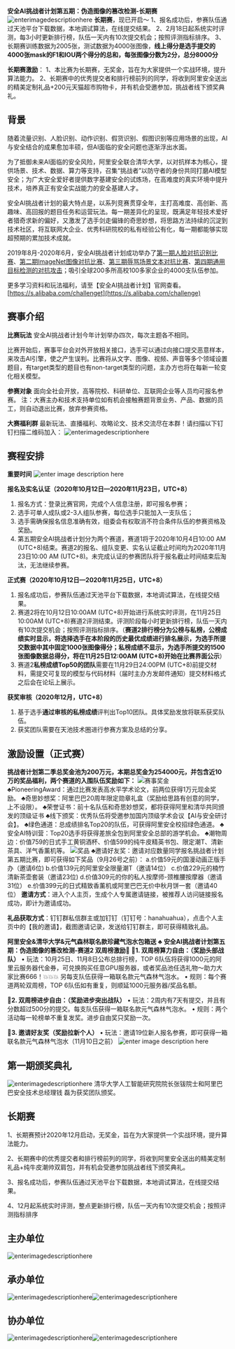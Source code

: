 **安全AI挑战者计划第五期：伪造图像的篡改检测-长期赛**![enterimagedescriptionhere](https://raw.githubusercontent.com/youminglan/Picture/main/img/20210515153840.png)
**长期赛**，现已开启～
1、报名成功后，参赛队伍通过天池平台下载数据，本地调试算法，在线提交结果。
2、2月18日起系统实时评测，每3小时更新排行榜，队伍一天内有10次提交机会；按照评测指标排序。
3、长期赛训练数据为2005张，测试数据为4000张图像，**线上得分是选手提交的4000张mask的F1和IOU两个得分的总和，每张图像分数为2分，总分8000分**

**长期赛激励**：
1、本比赛为长期赛，无奖金，旨在为大家提供一个实战环境，提升算法能力。
2、长期赛中的优秀提交者和排行榜前列的同学，将收到阿里安全送出的精美定制礼品+200元天猫超市购物卡，并有机会受邀参加，挑战者线下颁奖典礼。

## 背景

随着流量识别、人脸识别、动作识别、假货识别、假图识别等应用场景的出现，AI与安全结合的成果愈加丰硕，但AI面临的安全问题也逐渐浮出水面。

为了抵御未来AI面临的安全风险，阿里安全联合清华大学，以对抗样本为核心，提供场景、技术、数据、算力等支持，召集“挑战者”以防守者的身份共同打磨AI模型安全；为广大安全爱好者提供数字基建安全的试炼场，在高难度的真实环境中提升技术，培养真正有安全实战能力的安全基建人才。

安全AI挑战者计划的最大特点是，以系列竞赛贯穿全年，主打高难度、高创新、高趣味、高回报的题目任务和运营玩法。每一期差异化的呈现，既满足年轻技术爱好者猎奇求新的偏好，又激发了选手剑走偏锋的奇思妙想，将思路方法持续的沉淀到技术社区，将互联网大企业、优秀科研院校的私有经验公有化，每一期都能够实现超预期的累加技术成就。

2019年8月-2020年6月，安全AI挑战者计划成功举办了[第一期人脸对抗识别比赛](https://tianchi.aliyun.com/competition/entrance/231745/information?spm=a2c22.13151069.1383125.1.54d85f74nCDZcf)、[第二期ImageNet图像对抗比赛](https://tianchi.aliyun.com/competition/entrance/231761/introduction)、[第三期辱骂场景文本对抗比赛](https://tianchi.aliyun.com/competition/entrance/231762/information?spm=a2c22.13151069.1383125.3.54d85f74nCDZcf)、[第四期通用目标检测的对抗攻击](https://tianchi.aliyun.com/competition/entrance/531806/introduction)；吸引全球200多所高校100多家企业的4000支队伍参加。

更多学习资料和玩法福利，请至【安全AI挑战者计划】官网查看。
[https://s.alibaba.com/challenget](https://s.alibaba.com/challenge)

## 赛事介绍

**比赛玩法**
安全AI挑战者计划今年计划举办四次，每次主题各不相同。

比赛开始后，赛事平台会对外开放相关接口，选手可以通过向接口提交恶意样本，来攻击AI引擎，使之产生误判。比赛将从文字、图像、视频、声音等多个领域设置题目，有target类型的题目也有non-target类型的问题，主办方也将在每新一轮变化相关模型。

**参赛对象**
面向全社会开放，高等院校、科研单位、互联网企业等人员均可报名参赛。
注：大赛主办和技术支持单位如有机会接触赛题背景业务、产品、数据的员工，则自动退出比赛，放弃参赛资格。

**大赛福利群**
最新玩法、直播福利、攻略论文、技术交流尽在本群！请扫描以下钉钉扫描二维码加入：
![enterimagedescriptionhere](https://raw.githubusercontent.com/youminglan/Picture/main/img/20210515153850.jpeg)

## 赛程安排

**重要时间**
![enter image description here](https://raw.githubusercontent.com/youminglan/Picture/main/img/20210515153904.png)

**报名及实名认证（2020年10月12日—2020年11月23日，UTC+8）**

1. 报名方式：登录比赛官网，完成个人信息注册，即可报名参赛；
2. 选手可单人成队或2-3人组队参赛，每位选手只能加入一支队伍；
3. 选手需确保报名信息准确有效，组委会有权取消不符合条件队伍的参赛资格及奖励。
4. 第五期安全AI挑战者计划分为两个赛道，赛道1将于2020年10月4日10:00 AM (UTC+8)结束。赛道2的报名、组队变更、实名认证截止时间均为2020年11月23日10:00 AM (UTC+8)。未完成认证的参赛团队将于报名截止时间结束后淘汰，无法继续参赛。

**正式赛（2020年10月12日—2020年11月25日，UTC+8）**

1. 报名成功后，参赛队伍通过天池平台下载数据，本地调试算法，在线提交结果。
2. 赛道2将在10月12日10:00AM (UTC+8)开始进行系统实时评测，在11月25日10:00AM (UTC+8)赛道2评测结束。评测阶段每小时更新排行榜，队伍一天内有10次提交机会；按照评测指标排序。（**赛道2排行榜分为公榜与私榜，公榜成绩实时显示，将选择选手在本阶段的历史最优成绩进行排名展示，为选手所提交数据中其中固定1000张图像得分；私榜成绩不显示，为选手所提交的1500张图像数据总得分，将在11月25日12:00AM (UTC+8)开始在比赛界面公示**）
3. 赛道2**私榜成绩Top50的团队**需要在11月29日24:00PM (UTC+8)前提交材料，需提交可复现的模型与代码材料（届时主办方发邮件通知）提交材料格式之后会在论坛上展示。

**获奖审核（2020年12月，UTC+8）**

1. 基于选手**通过审核的私榜成绩**评判出Top10团队。具体奖励发放将联系获奖队伍。
2. 获奖团队需要在天池技术圈进行参赛方案及总结的分享。

## 激励设置（正式赛）

**挑战者计划第二季总奖金池为200万元，本期总奖金为254000元，并包含近10万的奖品福利，两个赛道的入围队伍奖励如下：**
![赛事奖金](https://raw.githubusercontent.com/youminglan/Picture/main/img/20210515153910.png)
♣PioneeringAward：通过比赛发表高水平学术论文，前两位获得1万元现金奖励。
♣奇思妙想奖：阿里巴巴20周年限定勋章礼盒（奖励给思路有创意的同学，上不设限）。
♣荣誉证书：前十名队伍和奇思妙想奖，都将获得阿里和清华共同颁发的顶级证书
♣线下颁奖：优秀队伍将受邀参加国内顶级学术会议【AI与安全研讨会】。
♣绿色通道：总成绩排名Top20的队伍，可获得阿里安全校招绿色通道。
♣安全AI特训营：Top20选手将获得差旅全包到阿里安全总部的游学机会。
♣潮物周边：价值759的日式手工黄铜酒杯、价值599的纯牛皮精英书包、限定潮T、清新茶具、洋气香薰机等。
![奖品](https://raw.githubusercontent.com/youminglan/Picture/main/img/20210515153914.jpeg)
♣邀请好友奖：邀请对应数量同学报名挑战者计划第五期比赛，即可获得如下奖品（9月26号之前）：
a.价值59元的国漫动画正版手办（邀请6位)
b.价值139元的阿里安全限量潮T（邀请14位）
c.价值229元的楠竹清新茶壶套装（邀请23位)
d.价值309元的你的私人按摩师-颈椎腰按摩器（邀请31位）
e.价值399元的日式精致香薰机或阿里巴巴无价中秋月饼一套（邀请40位）
**邀请方式**：进入个人主页，生成个人专属邀请链接，被推荐人访问链接报名成功，即计为邀请成功。

**礼品获取方式**：钉钉群私信群主或加钉钉（钉钉号：hanahuahua），点击个人主页中的【我的邀请】，截图邀请记录，发送给钉钉群主，即可获得精致礼品。

**阿里安全&清华大学&元气森林联名款珍藏气泡水包箱送**
♣ **安全AI挑战者计划第五期：伪造图像的篡改检测-赛道2 双周榜激励**🌛
🌟**1. 双周榜算力自由：（奖励头部战队）**
• 玩法：10月25日、11月8日公布总排行榜，TOP 6队伍将获得1000元的阿里云服务器代金券，可兑换购买任意GPU服务器，或者奖品池任选礼物～助力大家比赛666！💥💥💥 另每支队伍获得一箱联名款元气森林气泡水。
• 规则：每个赛道两轮双周榜，TOP 6队伍如有重复，则顺延1000元服务器/奖品名额。

🌟**2. 双周榜进步自由：（奖励进步突出战队）**
• 玩法：2周内有7天有提交，并且有分数超过500分的提交。每支队伍获得一箱联名款元气森林气泡水。
• 规则：两个活动每一轮榜单不重复发奖。进步自由奖只奖励一次。

🌟**3. 邀请好友奖（奖励拉新个人）**
• 玩法：邀请19位新人报名参赛，即可获得一箱联名款元气森林气泡水（11月10日之前）
![enter image description here](https://raw.githubusercontent.com/youminglan/Picture/main/img/20210515153920.png)

## 第一期颁奖典礼

![enterimagedescriptionhere](https://raw.githubusercontent.com/youminglan/Picture/main/img/20210515153931.jpeg)
清华大学人工智能研究院院长张钹院士和阿里巴巴安全技术总经理钱
磊为获奖团队颁奖。

## 长期赛

1、长期赛预计2020年12月启动，无奖金，旨在为大家提供一个实战环境，提升算法能力。

2、长期赛中的优秀提交者和排行榜前列的同学，将收到阿里安全送出的精美定制礼品+纯牛皮潮帅双肩包，并有机会受邀参加挑战者线下颁奖典礼。

3、报名成功后，参赛队伍通过天池平台下载数据，本地调试算法，在线提交结果。

4、12月起系统实时评测，整点更新排行榜，队伍一天内有10次提交机会；按照评测指标排序

## 主办单位

![enterimagedescriptionhere](https://tianchi-public.oss-cn-hangzhou.aliyuncs.com/public/files/forum/160221277107830831602212770414.png)

## 承办单位

![enterimagedescriptionhere](https://raw.githubusercontent.com/youminglan/Picture/main/img/20210515153947.png)![enterimagedescriptionhere](https://tianchi-public.oss-cn-hangzhou.aliyuncs.com/public/files/forum/159558050320453431595580493965.png)

## 协办单位

![enterimagedescriptionhere](https://raw.githubusercontent.com/youminglan/Picture/main/img/20210515153950.png)![enterimagedescriptionhere](https://tianchi-public.oss-cn-hangzhou.aliyuncs.com/public/files/forum/159549725807963811595497257710.png)